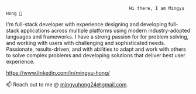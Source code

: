                                                    Hi there, I am Mingyu Hong 👋

I'm full-stack developer with experience designing and developing full-stack applications across multiple platforms using modern industry-adopted languages and frameworks. I have a strong passion for for problem solving, and working with users with challenging and sophisticated needs. Passionate, results-driven, and with abilities to adapt and work with others to solve complex problems and developing solutions that deliver best user experience.



https://www.linkedin.com/in/mingyu-hong/


📫 Reach out to me @ mingyuhong24@gmail.com.

